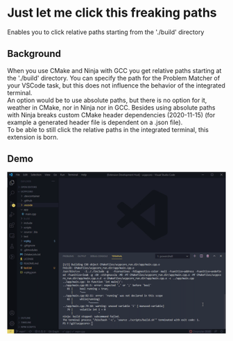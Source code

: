 # Just let me click this freaking paths
Enables you to click relative paths starting from the './build' directory

## Background
When you use CMake and Ninja with GCC you get relative paths starting at the './build' directory. You can specify the path for the Problem Matcher of your VSCode task, but this does not influence the behavior of the integrated terminal.   
An option would be to use absolute paths, but there is no option for it, weather in CMake, nor in Ninja nor in GCC. Besides using absolute paths with Ninja breaks custom CMake header dependencies (2020-11-15) (for example a generated header file is dependent on a .json file).   
To be able to still click the relative paths in the integrated terminal, this extension is born.

## Demo
![Demo](https://raw.githubusercontent.com/GrandChris/TerminalRelativePath/main/media/ucppcoro-1605453080747.gif)
